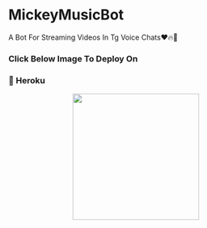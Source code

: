 # MickeyMusicBot
A Bot For Streaming Videos In Tg Voice Chats❤️🔥💫


### Click Below Image To Deploy On
### 💙 Heroku
<p align="center"><a href="https://heroku.com/deploy?template=https://github.com/MickeyxD/IzumiVcStreamBot/tree/patch1.0.git"><img src="https://telegra.ph/file/52afbd5981a675f0a5e26.jpg"width="250"></a></p>
<p align="center">

